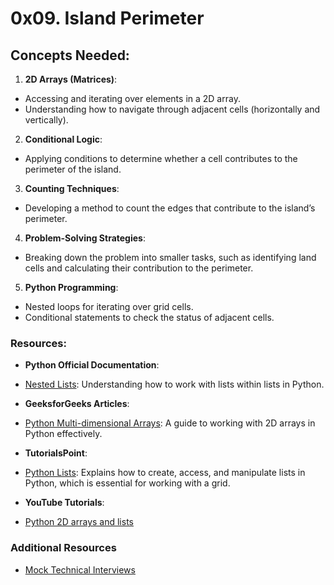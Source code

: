 # 0x09. Island Perimeter
## Concepts Needed:

1. **2D Arrays (Matrices)**:

- Accessing and iterating over elements in a 2D array.
- Understanding how to navigate through adjacent cells (horizontally and vertically).
2. **Conditional Logic**:

- Applying conditions to determine whether a cell contributes to the perimeter of the island.
3. **Counting Techniques**:

- Developing a method to count the edges that contribute to the island’s perimeter.
4. **Problem-Solving Strategies**:

- Breaking down the problem into smaller tasks, such as identifying land cells and calculating their contribution to the perimeter.
5. **Python Programming**:

- Nested loops for iterating over grid cells.
- Conditional statements to check the status of adjacent cells.

### Resources:

- **Python Official Documentation**:

- [Nested Lists](https://docs.python.org/3/tutorial/datastructures.html#nested-list-comprehensions): Understanding how to work with lists within lists in Python.
- **GeeksforGeeks Articles**:

- [Python Multi-dimensional Arrays](https://www.geeksforgeeks.org/python-using-2d-arrays-lists-the-right-way/): A guide to working with 2D arrays in Python effectively.
- **TutorialsPoint**:

- [Python Lists](https://www.tutorialspoint.com/python/python_lists.htm): Explains how to create, access, and manipulate lists in Python, which is essential for working with a grid.
- **YouTube Tutorials**:

- [Python 2D arrays and lists](https://www.youtube.com/watch?feature=shared&v=aNzepGawwCI)

### Additional Resources

- [Mock Technical Interviews](https://www.youtube.com/watch?feature=shared&v=fFgEM6CMQc4)
